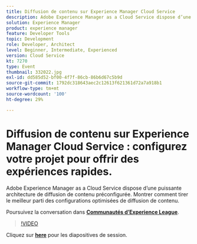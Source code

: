 ```yaml
---
title: Diffusion de contenu sur Experience Manager Cloud Service
description: Adobe Experience Manager as a Cloud Service dispose d’une puissante architecture de diffusion de contenu préconfigurée. Montrer comment tirer le meilleur parti des configurations optimisées de diffusion de contenu. Cette session a été diffusée dans le cadre d’un événement de contenu Adobe Developers Live.
solution: Experience Manager
product: experience manager
feature: Developer Tools
topic: Development
role: Developer, Architect
level: Beginner, Intermediate, Experienced
version: Cloud Service
kt: 7270
type: Event
thumbnail: 332022.jpg
exl-id: dd585d52-bf00-4f7f-86cb-86b6d67c5b9d
source-git-commit: 1792dc318643aec2c12613f621361d72a7a918b1
workflow-type: tm+mt
source-wordcount: '100'
ht-degree: 29%

---
```


# Diffusion de contenu sur Experience Manager Cloud Service : configurez votre projet pour offrir des expériences rapides.

Adobe Experience Manager as a Cloud Service dispose d’une puissante architecture de diffusion de contenu préconfigurée. Montrer comment tirer le meilleur parti des configurations optimisées de diffusion de contenu.

Poursuivez la conversation dans **[Communautés d’Experience League](https://adobe.ly/36Yd3v6)**.

>[!VIDEO](https://video.tv.adobe.com/v/332022/?quality=12&learn=on&hidetitle=true)

Cliquez sur **[here](/help/adobe-developers-live/assets/content-delivery-on-aemcs.pdf)** pour les diapositives de session.
